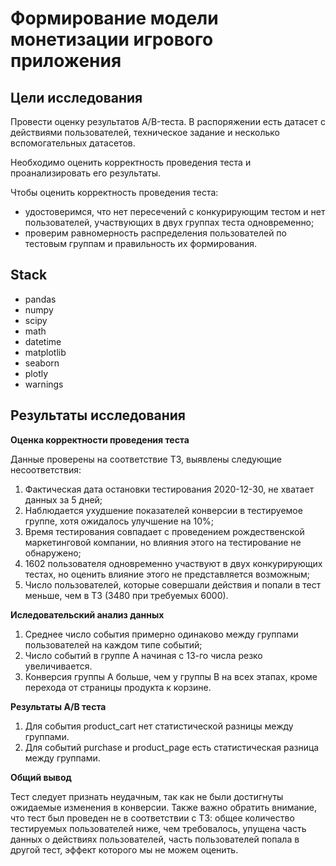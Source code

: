 # Формирование модели монетизации игрового приложения
**Цели исследования**
---
Провести оценку результатов A/B-теста. В распоряжении есть датасет с действиями пользователей, техническое задание и несколько вспомогательных датасетов.

Необходимо оценить корректность проведения теста и проанализировать его результаты.

Чтобы оценить корректность проведения теста:
- удостоверимся, что нет пересечений с конкурирующим тестом и нет пользователей, участвующих в двух группах теста одновременно;
- проверим равномерность распределения пользователей по тестовым группам и правильность их формирования.


**Stack**
---
- pandas
- numpy
- scipy
- math
- datetime
- matplotlib
- seaborn
- plotly
- warnings

**Результаты исследования**
---
**Оценка корректности проведения теста**

Данные проверены на соответствие ТЗ, выявлены следующие несоответствия:
1. Фактическая дата остановки тестирования 2020-12-30, не хватает данных за 5 дней;
2. Наблюдается ухудшение показателей конверсии в тестируемое группе, хотя ожидалось улучшение на 10%;
3. Время тестирования совпадает с проведением рождественской маркетинговой компании, но влияния этого на тестирование не обнаружено;
4. 1602 пользователя одновременно участвуют в двух конкурирующих тестах, но оценить влияние этого не представляется возможным;
5. Число пользователей, которые совершали действия и попали в тест меньше, чем в ТЗ (3480 при требуемых 6000).

**Иследовательский анализ данных**

1. Среднее число события примерно одинаково между группами пользователей на каждом типе событий;
2. Число событий в группе A начиная с 13-го числа резко увеличивается.
3. Конверсия группы A больше, чем у группы B на всех этапах, кроме перехода от страницы продукта к корзине.

**Результаты A/B теста**

1. Для события product_cart нет статистической разницы между группами.
2. Для событий purchase и product_page есть статистическая разница между группами.

**Общий вывод**

Тест следует признать неудачным, так как не были достигнуты ожидаемые изменения в конверсии. Также важно обратить внимание, что тест был проведен не в соответствии с ТЗ: общее количество тестируемых пользователей ниже, чем требовалось, упущена часть данных о действиях пользователей, часть пользователей попала в другой тест, эффект которого мы не можем оценить.


